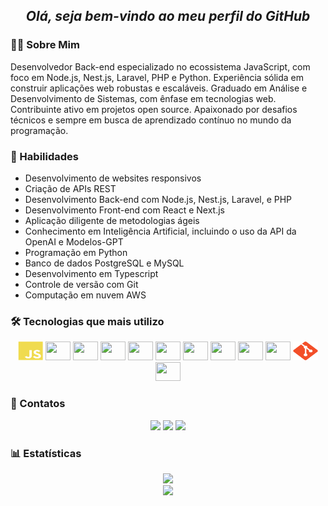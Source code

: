 <div align="center">
  <h2><em>Olá, seja bem-vindo ao meu perfil do GitHub</em></h2>
</div>

### 👨‍💻 Sobre Mim

Desenvolvedor Back-end especializado no ecossistema JavaScript, com foco em Node.js, Nest.js, Laravel, PHP e Python. Experiência sólida em construir aplicações web robustas e escaláveis. Graduado em Análise e Desenvolvimento de Sistemas, com ênfase em tecnologias web. Contribuinte ativo em projetos open source. Apaixonado por desafios técnicos e sempre em busca de aprendizado contínuo no mundo da programação.

### 👾 Habilidades

- Desenvolvimento de websites responsivos
- Criação de APIs REST
- Desenvolvimento Back-end com Node.js, Nest.js, Laravel, e PHP
- Desenvolvimento Front-end com React e Next.js
- Aplicação diligente de metodologias ágeis
- Conhecimento em Inteligência Artificial, incluindo o uso da API da OpenAI e Modelos-GPT
- Programação em Python
- Banco de dados PostgreSQL e MySQL
- Desenvolvimento em Typescript
- Controle de versão com Git
- Computação em nuvem AWS

### 🛠️ Tecnologias que mais utilizo

<div align="center"> 
  <img src="https://raw.githubusercontent.com/devicons/devicon/master/icons/javascript/javascript-plain.svg" height="30" width="40">
  <img src="https://cdn.jsdelivr.net/gh/devicons/devicon/icons/nodejs/nodejs-original.svg" height="30" width="40">
  <img src="https://cdn.jsdelivr.net/gh/devicons/devicon/icons/nestjs/nestjs-plain.svg" height="30" width="40">
  <img src="https://cdn.jsdelivr.net/gh/devicons/devicon/icons/laravel/laravel-plain.svg" height="30" width="40">
  <img src="https://cdn.jsdelivr.net/gh/devicons/devicon/icons/php/php-plain.svg" height="30" width="40">
  <img src="https://cdn.jsdelivr.net/gh/devicons/devicon/icons/python/python-original.svg" height="30" width="40">
  <img src="https://cdn.jsdelivr.net/gh/devicons/devicon/icons/django/django-plain.svg" 
height="30" width="40">
          
  <img src="https://cdn.jsdelivr.net/gh/devicons/devicon/icons/typescript/typescript-plain.svg" height="30" width="40">
  <img src="https://cdn.jsdelivr.net/gh/devicons/devicon/icons/postgresql/postgresql-original.svg" height="30" width="40">
  <img src="https://cdn.jsdelivr.net/gh/devicons/devicon/icons/mysql/mysql-original.svg" height="30" width="40">
  <img src="https://raw.githubusercontent.com/devicons/devicon/master/icons/git/git-original.svg" height="30" width="40">
  <img src="https://cdn.jsdelivr.net/gh/devicons/devicon/icons/amazonwebservices/amazonwebservices-original.svg" height="30" width="40">
</div>

### 📧 Contatos

<div align="center"> 
  <a href="https://instagram.com/kaykee_bl?igshid=ZDdkNTZiNTM=" target="_blank"><img src="https://img.shields.io/badge/-Instagram-%23E4405F?style=for-the-badge&logo=instagram&logoColor=white" target="_blank"></a>
  <a href="mailto:kaykeloiola@gmail.com"><img src="https://img.shields.io/badge/-Gmail-%23333?style=for-the-badge&logo=gmail&logoColor=white" target="_blank"></a>
  <a href="https://www.linkedin.com/in/kayke-barbosa-loiola-15a96023a" target="_blank"><img src="https://img.shields.io/badge/-LinkedIn-%230077B5?style=for-the-badge&logo=linkedin&logoColor=white" target="_blank"></a> 
</div>

### 📊 Estatísticas

<div align="center">
  <img src="https://github-readme-stats.vercel.app/api?username=Kayke-Ti&show_icons=true&theme=gotham">
  <br>
  <img src="https://github-readme-stats.vercel.app/api/top-langs/?username=Kayke-Ti&layout=compact&theme=gotham&hide=javascript,html,css,sass,ejs,scss,php,python,hack,shell">
</div>
